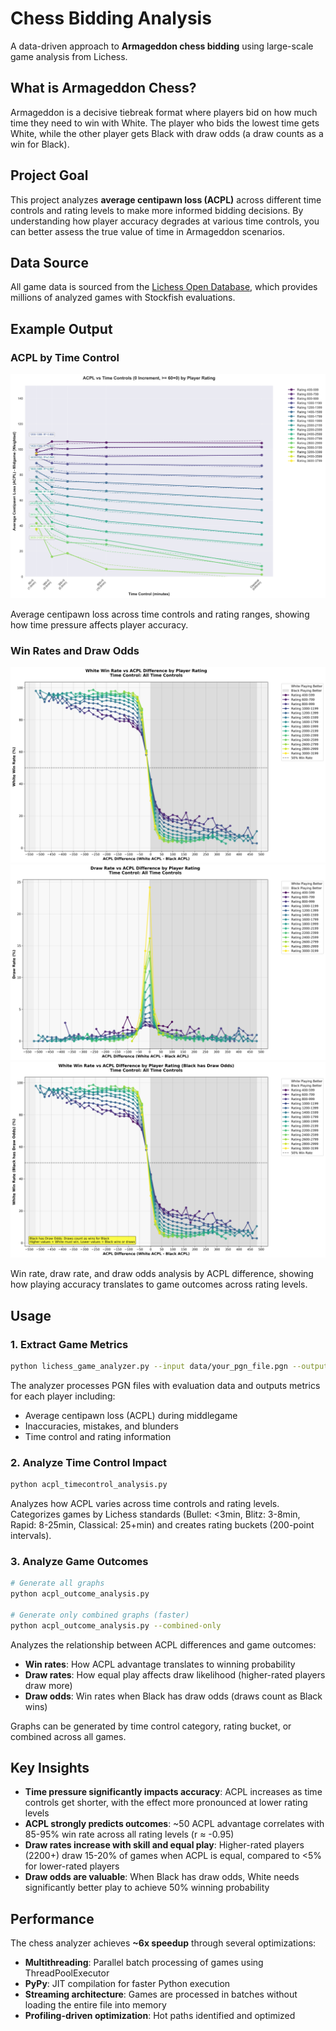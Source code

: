 # Chess Bidding Analysis

A data-driven approach to **Armageddon chess bidding** using large-scale game analysis from Lichess.

## What is Armageddon Chess?

Armageddon is a decisive tiebreak format where players bid on how much time they need to win with White. The player who bids the lowest time gets White, while the other player gets Black with draw odds (a draw counts as a win for Black).

## Project Goal

This project analyzes **average centipawn loss (ACPL)** across different time controls and rating levels to make more informed bidding decisions. By understanding how player accuracy degrades at various time controls, you can better assess the true value of time in Armageddon scenarios.

## Data Source

All game data is sourced from the [Lichess Open Database](https://database.lichess.org/), which provides millions of analyzed games with Stockfish evaluations.

## Example Output

### ACPL by Time Control
![ACPL Analysis](media/acpl_timecontrol_analysis_all_combined.png)

Average centipawn loss across time controls and rating ranges, showing how time pressure affects player accuracy.

### Win Rates and Draw Odds
![Win Rate Analysis](media/acpl_outcome_winrate_all_combined.png)
![Draw Rate Analysis](media/acpl_outcome_drawrate_all_combined.png)
![Draw Odds Analysis](media/acpl_outcome_drawodds_all_combined.png)

Win rate, draw rate, and draw odds analysis by ACPL difference, showing how playing accuracy translates to game outcomes across rating levels.

## Usage

### 1. Extract Game Metrics

```bash
python lichess_game_analyzer.py --input data/your_pgn_file.pgn --output results.csv
```

The analyzer processes PGN files with evaluation data and outputs metrics for each player including:
- Average centipawn loss (ACPL) during middlegame
- Inaccuracies, mistakes, and blunders
- Time control and rating information

### 2. Analyze Time Control Impact

```bash
python acpl_timecontrol_analysis.py
```

Analyzes how ACPL varies across time controls and rating levels. Categorizes games by Lichess standards (Bullet: <3min, Blitz: 3-8min, Rapid: 8-25min, Classical: 25+min) and creates rating buckets (200-point intervals).

### 3. Analyze Game Outcomes

```bash
# Generate all graphs
python acpl_outcome_analysis.py

# Generate only combined graphs (faster)
python acpl_outcome_analysis.py --combined-only
```

Analyzes the relationship between ACPL differences and game outcomes:
- **Win rates**: How ACPL advantage translates to winning probability
- **Draw rates**: How equal play affects draw likelihood (higher-rated players draw more)
- **Draw odds**: Win rates when Black has draw odds (draws count as Black wins)

Graphs can be generated by time control category, rating bucket, or combined across all games.

## Key Insights

- **Time pressure significantly impacts accuracy**: ACPL increases as time controls get shorter, with the effect more pronounced at lower rating levels
- **ACPL strongly predicts outcomes**: ~50 ACPL advantage correlates with 85-95% win rate across all rating levels (r ≈ -0.95)
- **Draw rates increase with skill and equal play**: Higher-rated players (2200+) draw 15-20% of games when ACPL is equal, compared to <5% for lower-rated players
- **Draw odds are valuable**: When Black has draw odds, White needs significantly better play to achieve 50% winning probability

## Performance

The chess analyzer achieves **~6x speedup** through several optimizations:
- **Multithreading**: Parallel batch processing of games using ThreadPoolExecutor
- **PyPy**: JIT compilation for faster Python execution
- **Streaming architecture**: Games are processed in batches without loading the entire file into memory
- **Profiling-driven optimization**: Hot paths identified and optimized
